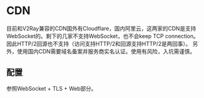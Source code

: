 # CDN

目前和V2Ray兼容的CDN国外有Cloudflare，国内阿里云，这两家的CDN是支持WebSocket的。剩下的几家不支持WebSocket，也不会keep TCP connection。因此HTTP/2回源也不支持（访问支持HTTP/2和回源支持HTTP/2是两回事）。
另外，使用国内CDN需要域名备案并服务商实名认证。使用有风险，入坑需谨慎。

## 配置

参照WebSocket + TLS + Web部分。
